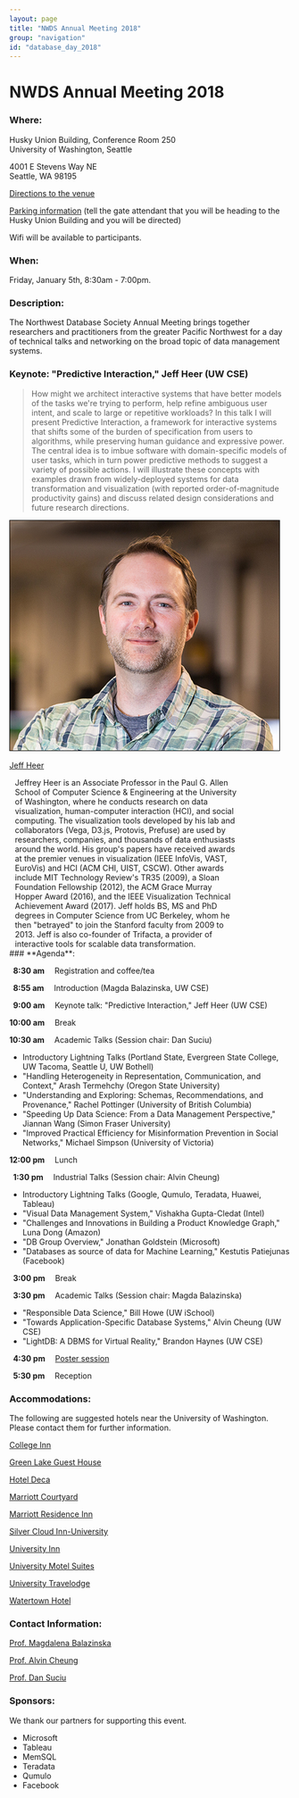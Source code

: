 ```yaml
---
layout: page
title: "NWDS Annual Meeting 2018"
group: "navigation"
id: "database_day_2018"
---
```


# NWDS Annual Meeting 2018

### **Where**: 

Husky Union Building, Conference Room 250  
University of Washington, Seattle

4001 E Stevens Way NE  
Seattle, WA 98195

[Directions to the venue](https://depts.washington.edu/thehub/home/directions/)

[Parking information](https://facilities.uw.edu/transportation/park) (tell the gate attendant that you will be heading to the Husky Union Building and you will be directed)

Wifi will be available to participants.

### **When**: 

Friday, January 5th, 8:30am - 7:00pm.

### **Description**:

The Northwest Database Society Annual Meeting brings together researchers and practitioners from the greater Pacific Northwest for a day of technical talks and networking on the broad topic of data management systems.

### **Keynote: "Predictive Interaction," Jeff Heer (UW CSE)**

> How might we architect interactive systems that have better models of the
> tasks we're trying to perform, help refine ambiguous user intent, and scale
> to large or repetitive workloads? In this talk I will present Predictive
> Interaction, a framework for interactive systems that shifts some of the
> burden of specification from users to algorithms, while preserving human
> guidance and expressive power. The central idea is to imbue software with
> domain-specific models of user tasks, which in turn power predictive methods
> to suggest a variety of possible actions. I will illustrate these concepts
> with examples drawn from widely-deployed systems for data transformation and
> visualization (with reported order-of-magnitude productivity gains) and
> discuss related design considerations and future research directions.

<div class="flex-container people image-container">
    <div class="flex-item person">
        <a href='https://homes.cs.washington.edu/~jheer/'>
            <img src="pictures/heer-square.jpg"/>
            <p>Jeff Heer</p>
        </a>
    </div>
    <div class="flex-item" style="width: 80%;padding-left: 10px">
    Jeffrey Heer is an Associate Professor in the Paul G. Allen School of Computer Science & Engineering at the University of Washington, where he conducts research on data visualization, human-computer interaction (HCI), and social computing. The visualization tools developed by his lab and collaborators (Vega, D3.js, Protovis, Prefuse) are used by researchers, companies, and thousands of data enthusiasts around the world. His group's papers have received awards at the premier venues in visualization (IEEE InfoVis, VAST, EuroVis) and HCI (ACM CHI, UIST, CSCW). Other awards include MIT Technology Review's TR35 (2009), a Sloan Foundation Fellowship (2012), the ACM Grace Murray Hopper Award (2016), and the IEEE Visualization Technical Achievement Award (2017). Jeff holds BS, MS and PhD degrees in Computer Science from UC Berkeley, whom he then "betrayed" to join the Stanford faculty from 2009 to 2013. Jeff is also co-founder of Trifacta, a provider of interactive tools for scalable data transformation.
    </div>
</div>
### **Agenda**:

**&nbsp;&nbsp;8:30 am&emsp;** Registration and coffee/tea

**&nbsp;&nbsp;8:55 am&emsp;** Introduction (Magda Balazinska, UW CSE)

**&nbsp;&nbsp;9:00 am&emsp;** Keynote talk: "Predictive Interaction," Jeff Heer (UW CSE)

**10:00 am&emsp;** Break

**10:30 am&emsp;** Academic Talks (Session chair: Dan Suciu) 

* Introductory Lightning Talks (Portland State, Evergreen State College, UW Tacoma, Seattle U, UW Bothell)
* "Handling Heterogeneity in Representation, Communication, and Context," Arash Termehchy (Oregon State University)
* "Understanding and Exploring: Schemas, Recommendations, and Provenance," Rachel Pottinger (University of British Columbia)
* "Speeding Up Data Science: From a Data Management Perspective," Jiannan Wang (Simon Fraser University)
* "Improved Practical Efficiency for Misinformation Prevention in Social Networks," Michael Simpson (University of Victoria)


**12:00 pm&emsp;** Lunch

**&nbsp;&nbsp;1:30 pm&emsp;** Industrial Talks (Session chair: Alvin Cheung)

* Introductory Lightning Talks (Google, Qumulo, Teradata, Huawei, Tableau)
* "Visual Data Management System," Vishakha Gupta-Cledat (Intel)
* "Challenges and Innovations in Building a Product Knowledge Graph," Luna Dong (Amazon)
* "DB Group Overview," Jonathan Goldstein (Microsoft)
* "Databases as source of data for Machine Learning," Kestutis Patiejunas (Facebook)

**&nbsp;&nbsp;3:00 pm&emsp;** Break

**&nbsp;&nbsp;3:30 pm&emsp;** Academic Talks (Session chair: Magda Balazinska)

* "Responsible Data Science," Bill Howe (UW iSchool)
* "Towards Application-Specific Database Systems," Alvin Cheung (UW CSE)
* "LightDB: A DBMS for Virtual Reality," Brandon Haynes (UW CSE)

**&nbsp;&nbsp;4:30 pm&emsp;** [Poster session](posters.html)

**&nbsp;&nbsp;5:30 pm&emsp;** Reception

### **Accommodations**:

The following are suggested hotels near the University of Washington.  
Please contact them for further information.

[College Inn](http://www.collegeinnseattle.com/)

[Green Lake Guest House](https://www.greenlakeguesthouse.com/)

[Hotel Deca](http://www.hoteldeca.com/)

[Marriott Courtyard](http://www.marriott.com/hotels/travel/seacd-courtyard-seattle-downtown-lake-union/)

[Marriott Residence Inn](http://www.marriott.com/hotels/travel/seaud-residence-inn-seattle-university-district/)

[Silver Cloud Inn-University](https://www.silvercloud.com/university/)

[University Inn](http://www.universityinnseattle.com/)

[University Motel Suites](http://www.universitymotelsuites.com/)

[University Travelodge](http://www.travelodgeseattleuniversity.com/)

[Watertown Hotel](http://www.watertownseattle.com/)

### **Contact Information**:

[Prof. Magdalena Balazinska](https://www.cs.washington.edu/people/faculty/magda)

[Prof. Alvin Cheung](https://homes.cs.washington.edu/~akcheung/)

[Prof. Dan Suciu](https://homes.cs.washington.edu/~suciu/)

### **Sponsors**:

We thank our partners for supporting this event.

* Microsoft
* Tableau
* MemSQL
* Teradata
* Qumulo
* Facebook
